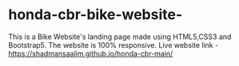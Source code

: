 # honda-cbr-bike-website-

This is a Bike Website's landing page made using HTML5,CSS3 and Bootstrap5. The website is 100% responsive. Live website link - https://shadmansaalim.github.io/honda-cbr-main/

